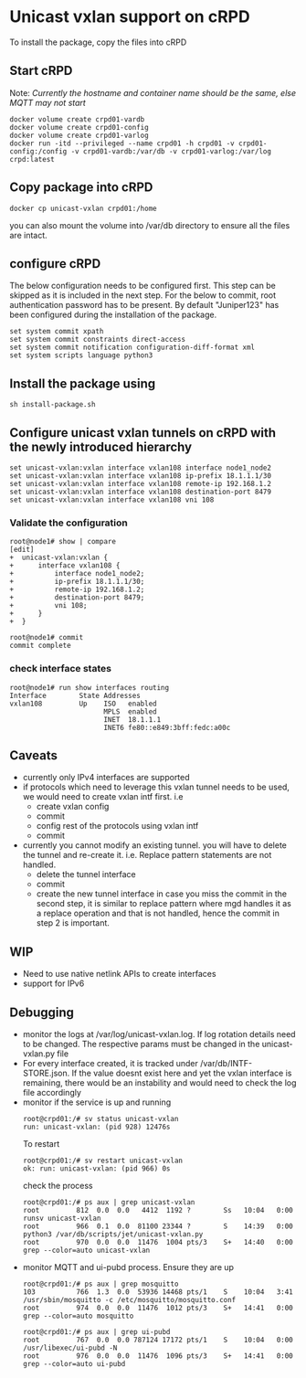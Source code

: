 # Unicast vxlan support on cRPD

To install the package, copy the files into cRPD


## Start cRPD 
Note: *Currently the hostname and container name should be the same, else MQTT may not start*
```
docker volume create crpd01-vardb
docker volume create crpd01-config
docker volume create crpd01-varlog
docker run -itd --privileged --name crpd01 -h crpd01 -v crpd01-config:/config -v crpd01-vardb:/var/db -v crpd01-varlog:/var/log crpd:latest  
```

## Copy package into cRPD 
```
docker cp unicast-vxlan crpd01:/home
```
you can also mount the volume into /var/db directory to ensure all the files are intact. 

## configure cRPD

The below configuration needs to be configured first. This step can be skipped as it is included in the next step. 
For the below to commit, root authentication password has to be present. By default "Juniper123" has been configured during the installation of the package. 

```
set system commit xpath
set system commit constraints direct-access
set system commit notification configuration-diff-format xml
set system scripts language python3
```

## Install the package using

```
sh install-package.sh
```

## Configure unicast vxlan tunnels on cRPD with the newly introduced hierarchy

```
set unicast-vxlan:vxlan interface vxlan108 interface node1_node2
set unicast-vxlan:vxlan interface vxlan108 ip-prefix 18.1.1.1/30
set unicast-vxlan:vxlan interface vxlan108 remote-ip 192.168.1.2
set unicast-vxlan:vxlan interface vxlan108 destination-port 8479
set unicast-vxlan:vxlan interface vxlan108 vni 108
```

### Validate the configuration

```
root@node1# show | compare
[edit]
+  unicast-vxlan:vxlan {
+      interface vxlan108 {
+          interface node1_node2;
+          ip-prefix 18.1.1.1/30;
+          remote-ip 192.168.1.2;
+          destination-port 8479;
+          vni 108;
+      }
+  }

root@node1# commit
commit complete
```

### check interface states
```
root@node1# run show interfaces routing
Interface        State Addresses
vxlan108         Up    ISO   enabled
                       MPLS  enabled
                       INET  18.1.1.1
                       INET6 fe80::e849:3bff:fedc:a00c
```

## Caveats
- currently only IPv4 interfaces are supported
- if protocols which need to leverage this vxlan tunnel needs to be used, we would need to create vxlan intf first. i.e
    - create vxlan config
    - commit
    - config rest of the protocols using vxlan intf
    - commit 
- currently you cannot modify an existing tunnel. you will have to delete the tunnel and re-create it. i.e. Replace pattern statements are not handled.
    - delete the tunnel interface
    - commit
    - create the new tunnel interface
    in case you miss the commit in the second step, it is similar to replace pattern where mgd handles it as a replace operation and that is not handled, hence the     commit in step 2 is important.

## WIP 
- Need to use native netlink APIs to create interfaces
- support for IPv6

## Debugging 
- monitor the logs at /var/log/unicast-vxlan.log. If log rotation details need to be changed. The respective params must be changed in the unicast-vxlan.py file 
- For every interface created, it is tracked under /var/db/INTF-STORE.json. If the value doesnt exist here and yet the vxlan interface is remaining, there would be an instability and would need to check the log file accordingly
- monitor if the service is up and running 
    ```
    root@crpd01:/# sv status unicast-vxlan
    run: unicast-vxlan: (pid 928) 12476s
    ```
    To restart 
    ```
    root@crpd01:/# sv restart unicast-vxlan
    ok: run: unicast-vxlan: (pid 966) 0s
    ```
    check the process
    ```
    root@crpd01:/# ps aux | grep unicast-vxlan
    root         812  0.0  0.0   4412  1192 ?        Ss   10:04   0:00 runsv unicast-vxlan
    root         966  0.1  0.0  81100 23344 ?        S    14:39   0:00 python3 /var/db/scripts/jet/unicast-vxlan.py
    root         970  0.0  0.0  11476  1004 pts/3    S+   14:40   0:00 grep --color=auto unicast-vxlan
    ```
- monitor MQTT and ui-pubd process. Ensure they are up
    ```
    root@crpd01:/# ps aux | grep mosquitto
    103          766  1.3  0.0  53936 14468 pts/1    S    10:04   3:41 /usr/sbin/mosquitto -c /etc/mosquitto/mosquitto.conf
    root         974  0.0  0.0  11476  1012 pts/3    S+   14:41   0:00 grep --color=auto mosquitto

    root@crpd01:/# ps aux | grep ui-pubd
    root         767  0.0  0.0 787124 17172 pts/1    S    10:04   0:00 /usr/libexec/ui-pubd -N
    root         976  0.0  0.0  11476  1096 pts/3    S+   14:41   0:00 grep --color=auto ui-pubd
    ```
